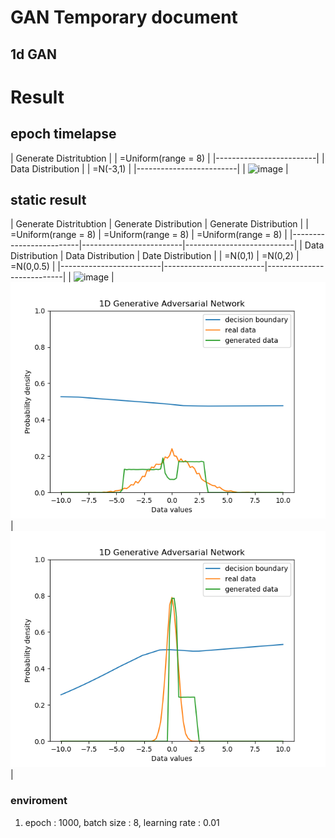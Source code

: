 GAN Temporary document
======================


1d GAN
---------

# Result
## epoch timelapse

| Generate Distritubtion   | 
| =Uniform(range = 8)      |
|-------------------------|
| Data Distribution        |
| =N(-3,1)                 |
|-------------------------|
| ![image](img/output.gif) |

## static result

| Generate Distritubtion   | Generate Distribution    | Generate Distribution      |
| =Uniform(range = 8)      | =Uniform(range = 8)      | =Uniform(range = 8)        |
|-------------------------|-------------------------|---------------------------|
| Data Distribution        | Data Distribution        | Date Distribution          |
| =N(0,1)                  | =N(0,2)                  | =N(0,0.5)                  |
|-------------------------|-------------------------|---------------------------|
| ![image](img/1dgan_1.gif) | ![image](img/1dgan_2.png)| ![image](img/1dgan_0.5.png)|


### enviroment
1. epoch : 1000, batch size : 8, learning rate : 0.01
 

